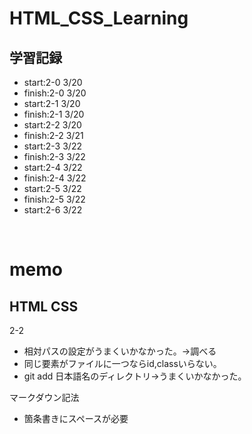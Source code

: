 HTML_CSS_Learning
==================

学習記録
----------------


- start:2-0 3/20
- finish:2-0 3/20
- start:2-1 3/20
- finish:2-1 3/20
- start:2-2 3/20
- finish:2-2 3/21
- start:2-3 3/22
- finish:2-3 3/22
- start:2-4 3/22
- finish:2-4 3/22
- start:2-5 3/22
- finish:2-5 3/22
- start:2-6 3/22


<br>


memo
====
HTML CSS
--------------

2-2<br> 
- 相対パスの設定がうまくいかなかった。→調べる
- 同じ要素がファイルに一つならid,classいらない。
- git add 日本語名のディレクトリ→うまくいかなかった。

マークダウン記法
- 箇条書きにスペースが必要　　　
